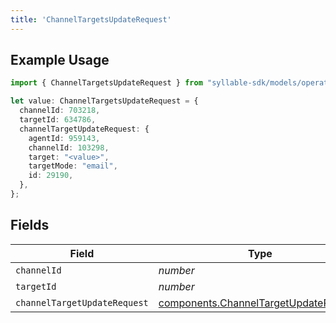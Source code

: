 ```yaml
---
title: 'ChannelTargetsUpdateRequest'
---
```


## Example Usage

```typescript
import { ChannelTargetsUpdateRequest } from "syllable-sdk/models/operations";

let value: ChannelTargetsUpdateRequest = {
  channelId: 703218,
  targetId: 634786,
  channelTargetUpdateRequest: {
    agentId: 959143,
    channelId: 103298,
    target: "<value>",
    targetMode: "email",
    id: 29190,
  },
};
```

## Fields

| Field                                                                                          | Type                                                                                           | Required                                                                                       | Description                                                                                    |
| ---------------------------------------------------------------------------------------------- | ---------------------------------------------------------------------------------------------- | ---------------------------------------------------------------------------------------------- | ---------------------------------------------------------------------------------------------- |
| `channelId`                                                                                    | *number*                                                                                       | TRUE                                                                             | N/A                                                                                            |
| `targetId`                                                                                     | *number*                                                                                       | TRUE                                                                             | N/A                                                                                            |
| `channelTargetUpdateRequest`                                                                   | [components.ChannelTargetUpdateRequest](/sdk-docs/models/components/channeltargetupdaterequest) | TRUE                                                                             | N/A                                                                                            |